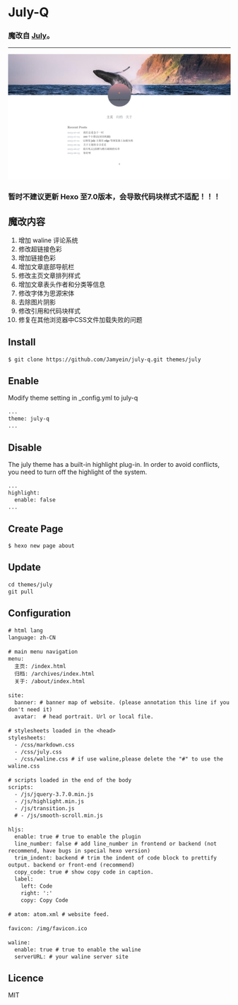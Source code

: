 # July-Q

### 魔改自 [July](https://github.com/wisp-x/hexo-theme-july)。

---

<center><img src="./source/img/preview.jpg"></center>

### 暂时不建议更新 Hexo 至7.0版本，会导致代码块样式不适配！！！

魔改内容
---
1. 增加 waline 评论系统
2. 修改超链接色彩
3. 增加链接色彩
4. 增加文章底部导航栏
5. 修改主页文章排列样式
6. 增加文章表头作者和分类等信息
7. 修改字体为思源宋体
8. 去除图片阴影
9. 修改引用和代码块样式
10. 修复在其他浏览器中CSS文件加载失败的问题

Install
---
```
$ git clone https://github.com/Jamyein/july-q.git themes/july
```

Enable
---
Modify theme setting in _config.yml to july-q
```
...
theme: july-q
...
```

Disable
---
The july theme has a built-in highlight plug-in. In order to avoid conflicts, you need to turn off the highlight of the system.
```
...
highlight:
  enable: false
...
```

Create Page
---
```
$ hexo new page about
```

Update
---
```
cd themes/july
git pull
```

Configuration
---
```
# html lang
language: zh-CN

# main menu navigation
menu:
  主页: /index.html
  归档: /archives/index.html
  关于: /about/index.html

site:
  banner: # banner map of website. (please annotation this line if you don't need it)
  avatar:  # head portrait. Url or local file.

# stylesheets loaded in the <head>
stylesheets:
  - /css/markdown.css
  - /css/july.css
  - /css/waline.css # if use waline,please delete the "#" to use the waline.css

# scripts loaded in the end of the body
scripts:
  - /js/jquery-3.7.0.min.js
  - /js/highlight.min.js
  - /js/transition.js
  # - /js/smooth-scroll.min.js

hljs:
  enable: true # true to enable the plugin
  line_number: false # add line_number in frontend or backend (not recommend, have bugs in special hexo version)
  trim_indent: backend # trim the indent of code block to prettify output. backend or front-end (recommend)
  copy_code: true # show copy code in caption.
  label:
    left: Code
    right: ':'
    copy: Copy Code

# atom: atom.xml # website feed.

favicon: /img/favicon.ico 

waline: 
  enable: true # true to enable the waline
  serverURL: # your waline server site
```

Licence
---
MIT
